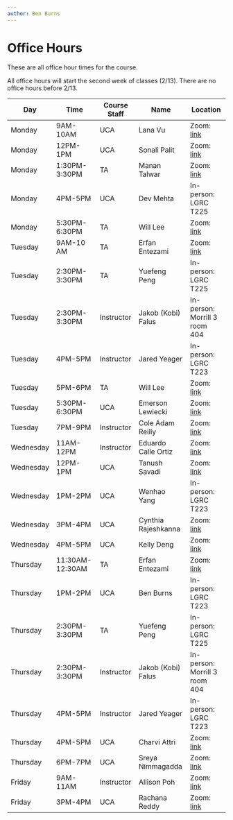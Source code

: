 ```yaml
---
author: Ben Burns
---
```


# Office Hours

These are all office hour times for the course.

All office hours will start the second week of classes (2/13). There are no office hours before 2/13.

| Day | Time | Course Staff |Name |  Location|
|---|---|---|---|---|
|Monday|9AM-10AM|UCA|Lana Vu |Zoom: [link](https://umass-amherst.zoom.us/u/aY342Y1gs)|
|Monday|12PM-1PM|UCA|Sonali Palit|Zoom: [link](https://umass-amherst.zoom.us/j/3326597420)|
|Monday|1:30PM-3:30PM|TA|Manan Talwar|Zoom: [link](https://umass-amherst.zoom.us/j/95498894035)|
|Monday |4PM-5PM|UCA|Dev Mehta|In-person: LGRC T225|
|Monday|5:30PM-6:30PM|TA|Will Lee|Zoom: [link](https://umass-amherst.zoom.us/j/4600211622)|
|Tuesday|9AM-10 AM|TA|Erfan Entezami|Zoom: [link](https://umass-amherst.zoom.us/my/erfanentezami)|
|Tuesday|2:30PM-3:30PM|TA|Yuefeng Peng|In-person: LGRC T225|
|Tuesday|2:30PM-3:30PM|Instructor|Jakob (Kobi) Falus|In-person: Morrill 3 room 404|
|Tuesday|4PM-5PM|Instructor|Jared Yeager|In-person: LGRC T223|
|Tuesday|5PM-6PM|TA|Will Lee|Zoom: [link](https://umass-amherst.zoom.us/j/4600211622)|
|Tuesday|5:30PM-6:30PM|UCA|Emerson Lewiecki|Zoom: [link](https://umass-amherst.zoom.us/j/6760441067)|
|Tuesday|7PM-9PM|Instructor|Cole Adam Reilly|Zoom: [link](https://umass-amherst.zoom.us/j/95380935979)|
|Wednesday |11AM-12PM|Instructor|Eduardo Calle Ortiz|Zoom: [link](https://umass-amherst.zoom.us/j/92687526436)|
|Wednesday|12PM-1PM|UCA|Tanush Savadi|Zoom: [link](https://umass-amherst.zoom.us/j/98218887926)|
|Wednesday|1PM-2PM|UCA|Wenhao Yang|In-person: LGRC T223|
|Wednesday|3PM-4PM|UCA|Cynthia Rajeshkanna|Zoom: [link](https://umass-amherst.zoom.us/j/97234574107)|
|Wednesday|4PM-5PM|UCA|Kelly Deng|Zoom: [link](https://umass-amherst.zoom.us/j/2445323090)|
|Thursday|11:30AM-12:30AM|TA|Erfan Entezami|Zoom: [link](https://umass-amherst.zoom.us/my/erfanentezami)|
|Thursday|1PM-2PM|UCA|Ben Burns|In-person: LGRC T223|
|Thursday|2:30PM-3:30PM|TA|Yuefeng Peng|In-person: LGRC T225|
|Thursday|2:30PM-3:30PM|Instructor|Jakob (Kobi) Falus|In-person: Morrill 3 room 404|
|Thursday|4PM-5PM|Instructor|Jared Yeager|In-person: LGRC T223|
|Thursday|4PM-5PM|UCA|Charvi Attri|Zoom: [link](https://umass-amherst.zoom.us/j/97288356322)|
|Thursday|6PM-7PM|UCA|Sreya Nimmagadda|Zoom: [link](https://umass-amherst.zoom.us/j/94654119405)|
|Friday|9AM-11AM|Instructor |Allison Poh|Zoom: [link](https://umass-amherst.zoom.us/j/93616821648)|
|Friday|3PM-4PM|UCA|Rachana Reddy|Zoom: [link](https://umass-amherst.zoom.us/j/2605426953)|
